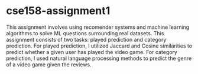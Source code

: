 # cse158-assignment1
This assignment involves using recomender systems and machine learning algorithms to solve ML questions surrounding real datasets.
This assignment consists of two tasks: played prediction and category prediction.
For played prediction, I utilized Jaccard and Cosine similarities to predict whether a given user has played the video game.
For category prediction, I used natural language processing methods to predict the genre of a video game given the reviews.
